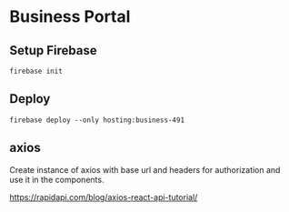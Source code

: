 # Business Portal

## Setup Firebase

```
firebase init
```

## Deploy

```
firebase deploy --only hosting:business-491
```

## axios

Create instance of axios with base url and headers for authorization and use it in the components.

https://rapidapi.com/blog/axios-react-api-tutorial/
